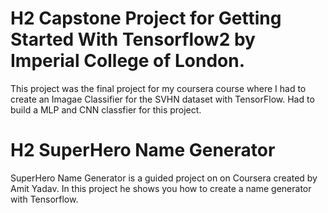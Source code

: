 # H2 Capstone Project for Getting Started With Tensorflow2 by Imperial College of London.

This project was the final project for my coursera course where I had to create an Imagae Classifier for the SVHN dataset with TensorFlow. Had to build a MLP and CNN classfier for this project.

# H2 SuperHero Name Generator
SuperHero Name Generator is a guided project on on Coursera created by Amit Yadav. In this project he shows you how to create a name generator with Tensorflow.

